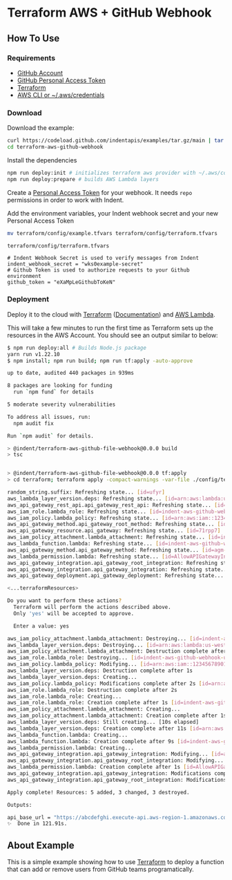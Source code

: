 # Terraform AWS + GitHub Webhook

## How To Use

### Requirements

- [GitHub Account](https://github.com)
- [GitHub Personal Access Token](https://docs.github.com/en/github/authenticating-to-github/keeping-your-account-and-data-secure/creating-a-personal-access-token)
- [Terraform](https://terraform.io)
- [AWS CLI or ~/.aws/credentials](https://docs.aws.amazon.com/cli/latest/userguide/cli-configure-quickstart.html)

### Download

Download the example:

```bash
curl https://codeload.github.com/indentapis/examples/tar.gz/main | tar -xz --strip=3 examples-main/webhooks/change/terraform-aws-github-file-webhook
cd terraform-aws-github-webhook
```

Install the dependencies

```bash
npm run deploy:init # initializes terraform aws provider with ~/.aws/config
npm run deploy:prepare # builds AWS Lambda layers
```

Create a [Personal Access Token](https://docs.github.com/en/github/authenticating-to-github/keeping-your-account-and-data-secure/creating-a-personal-access-token) for your webhook. It needs `repo` permissions in order to work with Indent.

Add the environment variables, your Indent webhook secret and your new Personal Access Token

```bash
mv terraform/config/example.tfvars terraform/config/terraform.tfvars
```

`terraform/config/terraform.tfvars`

```hcl
# Indent Webhook Secret is used to verify messages from Indent
indent_webhook_secret = "wks0example-secret"
# Github Token is used to authorize requests to your Github environment
github_token = "eXaMpLeGithubToKeN"
```

### Deployment

Deploy it to the cloud with [Terraform](https://terraform.io) ([Documentation](https://terraform.io/docs/)) and [AWS Lambda](https://aws.amazon.com/lambda/).

This will take a few minutes to run the first time as Terraform sets up the resources in the AWS Account. You should see an output similar to below:

```bash
$ npm run deploy:all # Builds Node.js package
yarn run v1.22.10
$ npm install; npm run build; npm run tf:apply -auto-approve

up to date, audited 440 packages in 939ms

8 packages are looking for funding
  run `npm fund` for details

5 moderate severity vulnerabilities

To address all issues, run:
  npm audit fix

Run `npm audit` for details.

> @indent/terraform-aws-github-file-webhook@0.0.0 build
> tsc


> @indent/terraform-aws-github-file-webhook@0.0.0 tf:apply
> cd terraform; terraform apply -compact-warnings -var-file ./config/terraform.tfvars

random_string.suffix: Refreshing state... [id=ufyr]
aws_lambda_layer_version.deps: Refreshing state... [id=arn:aws:lambda:us-west-2:123456789012:layer:indent-aws-github-webhook-ufyr-dependency_layer:1]
aws_api_gateway_rest_api.api_gateway_rest_api: Refreshing state... [id=7zupv2eo6k]
aws_iam_role.lambda_role: Refreshing state... [id=indent-aws-github-webhook-ufyr-role]
aws_iam_policy.lambda_policy: Refreshing state... [id=arn:aws:iam::123456789012:policy/terraform-20210728190617305000000001]
aws_api_gateway_method.api_gateway_root_method: Refreshing state... [id=agm-7zupv2eo6k-adltrjpvd1-ANY]
aws_api_gateway_resource.api_gateway: Refreshing state... [id=71rpp7]
aws_iam_policy_attachment.lambda_attachment: Refreshing state... [id=indent-aws-github-webhook-ufyr-attachment]
aws_lambda_function.lambda: Refreshing state... [id=indent-aws-github-webhook-ufyr]
aws_api_gateway_method.api_gateway_method: Refreshing state... [id=agm-7zupv2eo6k-71rpp7-ANY]
aws_lambda_permission.lambda: Refreshing state... [id=AllowAPIGatewayInvoke]
aws_api_gateway_integration.api_gateway_root_integration: Refreshing state... [id=agi-7zupv2eo6k-adltrjpvd1-ANY]
aws_api_gateway_integration.api_gateway_integration: Refreshing state... [id=agi-7zupv2eo6k-71rpp7-ANY]
aws_api_gateway_deployment.api_gateway_deployment: Refreshing state... [id=t9wx9t]

<...terraformResources>

Do you want to perform these actions?
  Terraform will perform the actions described above.
  Only 'yes' will be accepted to approve.

  Enter a value: yes

aws_iam_policy_attachment.lambda_attachment: Destroying... [id=indent-aws-github-webhook-ufyr-attachment]
aws_lambda_layer_version.deps: Destroying... [id=arn:aws:lambda:us-west-2:123456789012:layer:indent-aws-github-webhook-ufyr-dependency_layer:1]
aws_iam_policy_attachment.lambda_attachment: Destruction complete after 1s
aws_iam_role.lambda_role: Destroying... [id=indent-aws-github-webhook-ufyr-role]
aws_iam_policy.lambda_policy: Modifying... [id=arn:aws:iam::123456789012:policy/terraform-20210728190617305000000001]
aws_lambda_layer_version.deps: Destruction complete after 1s
aws_lambda_layer_version.deps: Creating...
aws_iam_policy.lambda_policy: Modifications complete after 2s [id=arn:aws:iam::123456789012:policy/terraform-20210728190617305000000001]
aws_iam_role.lambda_role: Destruction complete after 2s
aws_iam_role.lambda_role: Creating...
aws_iam_role.lambda_role: Creation complete after 1s [id=indent-aws-github-file-webhook-ufyr-role]
aws_iam_policy_attachment.lambda_attachment: Creating...
aws_iam_policy_attachment.lambda_attachment: Creation complete after 1s [id=indent-aws-github-file-webhook-ufyr-attachment]
aws_lambda_layer_version.deps: Still creating... [10s elapsed]
aws_lambda_layer_version.deps: Creation complete after 11s [id=arn:aws:lambda:us-west-2:123456789012:layer:indent-aws-github-file-webhook-ufyr-dependency_layer:1]
aws_lambda_function.lambda: Creating...
aws_lambda_function.lambda: Creation complete after 9s [id=indent-aws-github-file-webhook-ufyr]
aws_lambda_permission.lambda: Creating...
aws_api_gateway_integration.api_gateway_integration: Modifying... [id=agi-7zupv2eo6k-71rpp7-ANY]
aws_api_gateway_integration.api_gateway_root_integration: Modifying... [id=agi-7zupv2eo6k-adltrjpvd1-ANY]
aws_lambda_permission.lambda: Creation complete after 1s [id=AllowAPIGatewayInvoke]
aws_api_gateway_integration.api_gateway_integration: Modifications complete after 6s [id=agi-7zupv2eo6k-71rpp7-ANY]
aws_api_gateway_integration.api_gateway_root_integration: Modifications complete after 6s [id=agi-7zupv2eo6k-adltrjpvd1-ANY]

Apply complete! Resources: 5 added, 3 changed, 3 destroyed.

Outputs:

api_base_url = "https://abcdefghi.execute-api.aws-region-1.amazonaws.com/dev"
✨  Done in 121.91s.

```

## About Example

This is a simple example showing how to use [Terraform](https://terraform.io) to deploy a function that can add or remove users from GitHub teams programatically.

